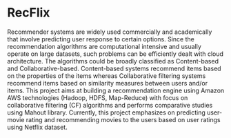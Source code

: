 RecFlix
=======
Recommender systems are widely used commercially and academically that involve predicting user response to certain options. Since the recommendation algorithms are computational intensive and usually operate on large datasets, such problems can be efficiently dealt with cloud architecture. The algorithms could be broadly classified as Content-based and Collaborative-based. Content-based systems recommend items based on the properties of the items whereas Collaborative filtering systems recommend items based on similarity measures between users and/or items.   This project aims at building a recommendation engine using Amazon AWS technologies (Hadoop, HDFS, Map-Reduce) with focus on collaborative filtering (CF) algorithms and performs comparative studies using Mahout library. Currently, this project emphasizes on predicting user-movie rating and recommending movies to the users based on user ratings using Netflix dataset. 

